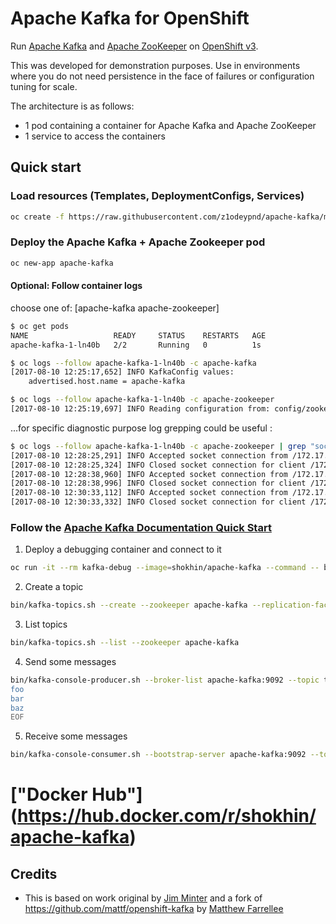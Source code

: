 # Apache Kafka for OpenShift

Run [Apache Kafka](https://kafka.apache.org/) and [Apache ZooKeeper](https://zookeeper.apache.org/) on [OpenShift v3](https://www.openshift.com/).

This was developed for demonstration purposes. Use in environments where you do not need persistence in the face of failures or configuration tuning for scale.

The architecture is as follows:

* 1 pod containing a container for Apache Kafka and Apache ZooKeeper
* 1 service to access the containers


## Quick start

###  Load resources (Templates, DeploymentConfigs, Services)

```bash
oc create -f https://raw.githubusercontent.com/z1odeypnd/apache-kafka/master/resources.yaml
```

### Deploy the Apache Kafka + Apache Zookeeper pod

``` bash
oc new-app apache-kafka
```
#### Optional: Follow container logs
choose one of: [apache-kafka apache-zookeeper]
``` bash 
$ oc get pods
NAME                   READY     STATUS    RESTARTS   AGE
apache-kafka-1-ln40b   2/2       Running   0          1s

$ oc logs --follow apache-kafka-1-ln40b -c apache-kafka
[2017-08-10 12:25:17,652] INFO KafkaConfig values: 
	advertised.host.name = apache-kafka

$ oc logs --follow apache-kafka-1-ln40b -c apache-zookeeper
[2017-08-10 12:25:19,697] INFO Reading configuration from: config/zookeeper.properties (org.apache.zookeeper.server.quorum.QuorumPeerConfig)
```

...for specific diagnostic purpose log grepping could be useful :
``` bash 
$ oc logs --follow apache-kafka-1-ln40b -c apache-zookeeper | grep "socket connection"
[2017-08-10 12:28:25,291] INFO Accepted socket connection from /172.17.0.7:57822 (org.apache.zookeeper.server.NIOServerCnxnFactory)
[2017-08-10 12:28:25,324] INFO Closed socket connection for client /172.17.0.7:57822 which had sessionid 0x15dcc1b2ea40001 (org.apache.zookeeper.server.NIOServerCnxn)
[2017-08-10 12:28:38,960] INFO Accepted socket connection from /172.17.0.7:57838 (org.apache.zookeeper.server.NIOServerCnxnFactory)
[2017-08-10 12:28:38,996] INFO Closed socket connection for client /172.17.0.7:57838 which had sessionid 0x15dcc1b2ea40002 (org.apache.zookeeper.server.NIOServerCnxn)
[2017-08-10 12:30:33,112] INFO Accepted socket connection from /172.17.0.7:57996 (org.apache.zookeeper.server.NIOServerCnxnFactory)
[2017-08-10 12:30:33,332] INFO Closed socket connection for client /172.17.0.7:57996 which had sessionid 0x15dcc1b2ea40003 (org.apache.zookeeper.server.NIOServerCnxn)
```

### Follow the [Apache Kafka Documentation Quick Start](https://kafka.apache.org/documentation.html#quickstart)

1. Deploy a debugging container and connect to it

``` bash
oc run -it --rm kafka-debug --image=shokhin/apache-kafka --command -- bash
```

2. Create a topic

``` bash
bin/kafka-topics.sh --create --zookeeper apache-kafka --replication-factor 1 --partitions 1 --topic test
```

3. List topics

``` bash
bin/kafka-topics.sh --list --zookeeper apache-kafka
```

4. Send some messages

``` bash
bin/kafka-console-producer.sh --broker-list apache-kafka:9092 --topic test <<EOF
foo
bar
baz
EOF
```

5. Receive some messages

``` bash
bin/kafka-console-consumer.sh --bootstrap-server apache-kafka:9092 --topic test --from-beginning
```

# ["Docker Hub"] (https://hub.docker.com/r/shokhin/apache-kafka)

## Credits

* This is based on work original by [Jim Minter](https://github.com/jim-minter) and a fork of https://github.com/mattf/openshift-kafka by [Matthew Farrellee](https://github.com/mattf)
